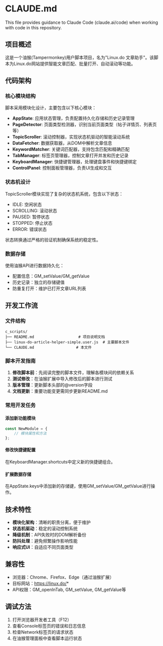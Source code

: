 # CLAUDE.md

This file provides guidance to Claude Code (claude.ai/code) when working with code in this repository.

## 项目概述

这是一个油猴(Tampermonkey)用户脚本项目，名为"Linux.do 文章助手"。该脚本为Linux.do网站提供智能文章匹配、批量打开、自动滚动等功能。

## 代码架构

### 核心模块结构

脚本采用模块化设计，主要包含以下核心模块：

- **AppState**: 应用状态管理，负责配置持久化存储和历史记录管理
- **PageDetector**: 页面类型检测器，识别当前页面类型（帖子详情页、列表页等）
- **TopicScroller**: 滚动控制器，实现状态机驱动的智能滚动系统
- **DataFetcher**: 数据获取器，从DOM中解析文章信息
- **KeywordMatcher**: 关键词匹配器，支持包含匹配和精确匹配
- **TabManager**: 标签页管理器，控制文章打开并发和历史记录
- **KeyboardManager**: 快捷键管理器，处理键盘事件和快捷键绑定
- **ControlPanel**: 控制面板管理器，负责UI生成和交互

### 状态机设计

TopicScroller模块实现了复杂的状态机系统，包含以下状态：
- IDLE: 空闲状态
- SCROLLING: 滚动状态
- PAUSED: 暂停状态
- STOPPED: 停止状态
- ERROR: 错误状态

状态转换通过严格的验证机制确保系统的稳定性。

### 数据存储

使用油猴API进行数据持久化：
- 配置信息：GM_setValue/GM_getValue
- 历史记录：独立的存储键值
- 防重复打开：维护已打开文章URL列表

## 开发工作流

### 文件结构
```
c_scripts/
├── README.md                    # 项目说明文档
├── linux-do-article-helper-simple.user.js  # 主要脚本文件
└── CLAUDE.md                   # 本文件
```

### 脚本开发指南

1. **修改脚本前**：先阅读完整的脚本文件，理解各模块间的依赖关系
2. **测试修改**：在油猴扩展中导入修改后的脚本进行测试
3. **版本管理**：更新脚本头部的@version字段
4. **文档更新**：重要功能变更需同步更新README.md

### 常用开发任务

#### 添加新功能模块
```javascript
const NewModule = {
    // 模块属性和方法
};
```

#### 修改快捷键配置
在KeyboardManager.shortcuts中定义新的快捷键组合。

#### 扩展数据存储
在AppState.keys中添加新的存储键，使用GM_setValue/GM_getValue进行操作。

## 技术特性

- **模块化架构**：清晰的职责分离，便于维护
- **状态机驱动**：稳定的滚动控制系统
- **降级机制**：API失败时的DOM解析备份
- **防抖处理**：避免频繁操作影响性能
- **响应式UI**：自适应不同页面类型

## 兼容性

- 浏览器：Chrome、Firefox、Edge（通过油猴扩展）
- 目标网站：https://linux.do/*
- API权限：GM_openInTab, GM_setValue, GM_getValue等

## 调试方法

1. 打开浏览器开发者工具（F12）
2. 查看Console标签页的错误和日志信息
3. 检查Network标签页的请求状态
4. 在油猴管理面板中查看脚本运行状态